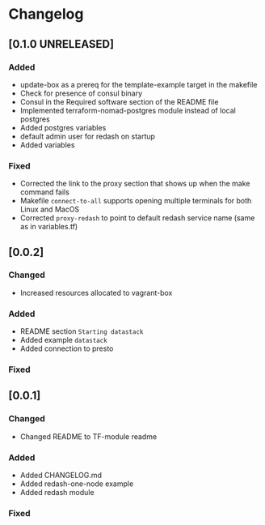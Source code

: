 # Changelog

## [0.1.0 UNRELEASED]

### Added
- update-box as a prereq for the template-example target in the makefile
- Check for presence of consul binary
- Consul in the Required software section of the README file
- Implemented terraform-nomad-postgres module instead of local postgres
- Added postgres variables
- default admin user for redash on startup
- Added variables

### Fixed
- Corrected the link to the proxy section that shows up when the make command fails
- Makefile `connect-to-all` supports opening multiple terminals for both Linux and MacOS
- Corrected `proxy-redash` to point to default redash service name (same as in variables.tf)

## [0.0.2]

### Changed
- Increased resources allocated to vagrant-box

### Added
- README section `Starting datastack`
- Added example `datastack`
- Added connection to presto

### Fixed

## [0.0.1]

### Changed
- Changed README to TF-module readme

### Added
- Added CHANGELOG.md
- Added redash-one-node example
- Added redash module

### Fixed
